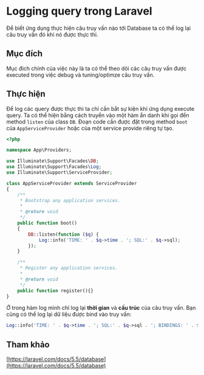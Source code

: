 # Logging query trong Laravel

Để biết ứng dụng thực hiện câu truy vấn nào tới Database ta có thể log lại câu truy vấn đó khi nó được thực thi.

## Mục đích

Mục đich chính của việc này là ta có thể theo dõi các câu truy vấn được executed trong việc debug và tuning/optimze câu truy vấn.

## Thực hiện

Để log các query được thực thi ta chỉ cần bắt sự kiện khi ứng dụng execute query. Ta có thể hiện bằng cách truyền vào một hàm ẩn danh khi gọi đến method `listen` của class `DB`. Đoạn code cần được đặt trong method `boot` của `AppServiceProvider` hoặc của một service provide riêng tự tạo.

```php
<?php

namespace App\Providers;

use Illuminate\Support\Facades\DB;
use Illuminate\Support\Facades\Log;
use Illuminate\Support\ServiceProvider;

class AppServiceProvider extends ServiceProvider
{
    /**
     * Bootstrap any application services.
     *
     * @return void
     */
    public function boot()
    {
        DB::listen(function ($q) {
            Log::info('TIME: ' . $q->time . '; SQL:' . $q->sql);
        });
    }

    /**
     * Register any application services.
     *
     * @return void
     */
    public function register(){}
}
```

Ở trong hàm log mình chỉ log lại __thời gian__ và __cấu trúc__ của câu truy vấn. Bạn cũng có thể log lại dữ liệu được bind vào truy vấn:

```php
Log::info('TIME: ' . $q->time . '; SQL:' . $q->sql . '; BINDINGS: ' . $q->bindings);
```

## Tham khảo

[https://laravel.com/docs/5.5/database](https://laravel.com/docs/5.5/database)
